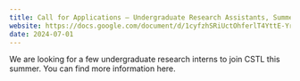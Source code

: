 ```yaml
---
title: Call for Applications – Undergraduate Research Assistants, Summer 2024
website: https://docs.google.com/document/d/1cyfzhSRiUctOhferlT4YttE-Yr5pro_z1CJyjXxevqA/edit?usp=sharing
date: 2024-07-01
---
```


We are looking for a few undergraduate research interns to join CSTL this summer. 
You can find more information here.